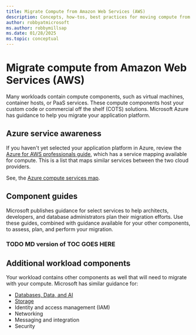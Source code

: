 ```yaml
---
title: Migrate Compute from Amazon Web Services (AWS)
description: Concepts, how-tos, best practices for moving compute from AWS to Azure.
author: robbyatmicrosoft
ms.author: robbymillsap
ms.date: 01/28/2025
ms.topic: conceptual
---
```


# Migrate compute from Amazon Web Services (AWS)

Many workloads contain compute components, such as virtual machines, container hosts, or PaaS services. These compute components host your custom code or commercial off the shelf (COTS) solutions. Microsoft Azure has guidance to help you migrate your application platform.

## Azure service awareness

If you haven't yet selected your application platform in Azure, review the [Azure for AWS professionals guide](/azure/architecture/aws-professional/), which has a service mapping available for compute. This is a list that maps similar services between the two cloud providers.

See, the [Azure compute services map](/azure/architecture/aws-professional/compute).

## Component guides

Microsoft publishes guidance for select services to help architects, developers, and database administrators plan their migration efforts. Use these guides, combined with guidance available for your other components, to assess, plan, and perform your migration.

### TODO MD version of TOC GOES HERE

## Additional workload components

Your workload contains other components as well that will need to migrate with your compute. Microsoft has similar guidance for:

- [Databases, Data, and AI](./migrate-databases-from-aws.md)
- [Storage](./migrate-storage-from-aws.md)
- Identity and access management (IAM)
- Networking
- Messaging and integration
- Security
